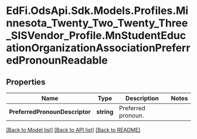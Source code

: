 # EdFi.OdsApi.Sdk.Models.Profiles.Minnesota_Twenty_Two_Twenty_Three_SISVendor_Profile.MnStudentEducationOrganizationAssociationPreferredPronounReadable
## Properties

Name | Type | Description | Notes
------------ | ------------- | ------------- | -------------
**PreferredPronounDescriptor** | **string** | Preferred pronoun. | 

[[Back to Model list]](../README.md#documentation-for-models) [[Back to API list]](../README.md#documentation-for-api-endpoints) [[Back to README]](../README.md)

